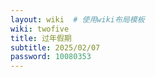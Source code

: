 ```yaml
---
layout: wiki  # 使用wiki布局模板
wiki: twofive
title: 过年假期
subtitle: 2025/02/07
password: 10080353
--- 
```




